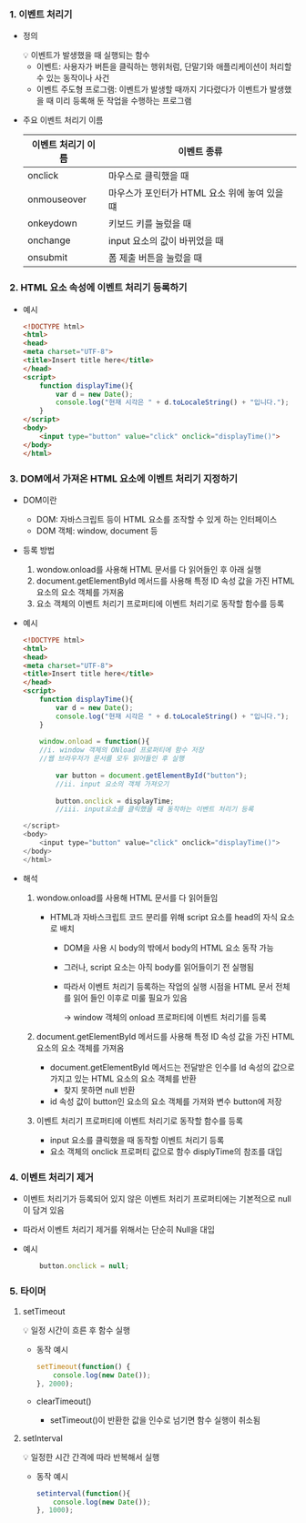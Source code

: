 ### 1. 이벤트 처리기

- 정의
    
    <aside>
    💡 이벤트가 발생했을 때 실행되는 함수
    
    </aside>
    
    - 이벤트: 사용자가 버튼을 클릭하는 행위처럼, 단말기와 애플리케이션이 처리할 수 있는 동작이나 사건
    - 이벤트 주도형 프로그램: 이벤트가 발생할 때까지 기다렸다가 이벤트가 발생했을 때 미리 등록해 둔 작업을 수행하는 프로그램
- 주요 이벤트 처리기 이름
    
    
    | 이벤트 처리기 이름 | 이벤트 종류 |
    | --- | --- |
    | onclick | 마우스로 클릭했을 때 |
    | onmouseover | 마우스가 포인터가 HTML 요소 위에 놓여 있을 떄 |
    | onkeydown | 키보드 키를 눌렀을 때 |
    | onchange | input 요소의 값이 바뀌었을 때 |
    | onsubmit | 폼 제출 버튼을 눌렀을 때 |

### 2. HTML 요소 속성에 이벤트 처리기 등록하기

- 예시
    
    ```html
    <!DOCTYPE html>
    <html>
    <head>
    <meta charset="UTF-8">
    <title>Insert title here</title>
    </head>
    <script>
    	function displayTime(){
    		var d = new Date();
    		console.log("현재 시각은 " + d.toLocaleString() + "입니다.");
    	}
    </script>
    <body>
    	<input type="button" value="click" onclick="displayTime()">
    </body>
    </html>
    ```
    

### 3.  DOM에서 가져온 HTML 요소에 이벤트 처리기 지정하기

- DOM이란
    - DOM: 자바스크립트 등이 HTML 요소를 조작할 수 있게 하는 인터페이스
    - DOM 객체: window, document 등
- 등록 방법
    1. wondow.onload를 사용해 HTML 문서를 다 읽어들인 후 아래 실행
    2. document.getElementById 메서드를 사용해 특정 ID 속성 값을 가진 HTML 요소의 요소 객체를 가져옴
    3. 요소 객체의 이벤트 처리기 프로퍼티에 이벤트 처리기로 동작할 함수를 등록
- 예시
    
    ```html
    <!DOCTYPE html>
    <html>
    <head>
    <meta charset="UTF-8">
    <title>Insert title here</title>
    </head>
    <script>
    	function displayTime(){
    		var d = new Date();
    		console.log("현재 시각은 " + d.toLocaleString() + "입니다.");
    	}
    	
    	window.onload = function(){
    	//i. window 객체의 ONload 프로퍼티에 함수 저장
    	//웹 브라우저가 문서를 모두 읽어들인 후 실행
    	
    		var button = document.getElementById("button");
    		//ii. input 요소의 객체 가져오기
    		
    		button.onclick = displayTime;
    		//iii. input요소를 클릭했을 때 동작하는 이벤트 처리기 등록
    
    </script>
    <body>
    	<input type="button" value="click" onclick="displayTime()">
    </body>
    </html>
    ```
    
- 해석
    1. wondow.onload를 사용해 HTML 문서를 다 읽어들임
        - HTML과 자바스크립트 코드 분리를 위해 script 요소를 head의 자식 요소로 배치
            - DOM을 사용 시 body의 밖에서 body의 HTML 요소 동작 가능
            - 그러나, script 요소는 아직 body를 읽어들이기 전 실행됨
            - 따라서 이벤트 처리기 등록하는 작업의 실행 시점을 HTML 문서 전체를 읽어 들인 이후로 미룰 필요가 있음
                
                → window 객체의 onload 프로퍼티에 이벤트 처리기를 등록
                
    2. document.getElementById 메서드를 사용해 특정 ID 속성 값을 가진 HTML 요소의 요소 객체를 가져옴
        - document.getElementById 메서드는 전달받은 인수를 Id 속성의 값으로 가지고 있는 HTML 요소의 요소 객체를 반환
            - 찾지 못하면 null 반환
        - id 속성 값이 button인 요소의 요소 객체를 가져와 변수 button에 저장
    3. 이벤트 처리기 프로퍼티에 이벤트 처리기로 동작할 함수를 등록
        - input 요소를 클릭했을 때 동작할 이벤트 처리기 등록
        - 요소 객체의 onclick 프로퍼티 값으로 함수 displyTime의 참조를 대입

### 4. 이벤트 처리기 제거

- 이벤트 처리기가 등록되어 있지 않은 이벤트 처리기 프로퍼티에는 기본적으로 null이 담겨 있음
- 따라서 이벤트 처리기 제거를 위해서는 단순히 Null을 대입
- 예시
    
    ```jsx
    	button.onclick = null;
    ```
    

### 5. 타이머

1. setTimeout
    
    <aside>
    💡 일정 시간이 흐른 후 함수 실행
    
    </aside>
    
    - 동작 예시
        
        ```jsx
        setTimeout(function() {
        	console.log(new Date());
        }, 2000);
        ```
        
    - clearTimeout()
        - setTimeout()이 반환한 값을 인수로 넘기면 함수 실행이 취소됨
2. setInterval
    
    <aside>
    💡 일정한 시간 간격에 따라 반복해서 실행
    
    </aside>
    
    - 동작 예시
        
        ```jsx
        setinterval(function(){
        	console.log(new Date());
        }, 1000);
        ```